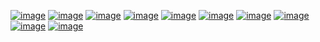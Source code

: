 <a href="https://imgbb.com/"><img src="https://i.ibb.co.com/SDtWtP3X/image.png" alt="image" border="0" /></a>
<a href="https://imgbb.com/"><img src="https://i.ibb.co.com/278tc6Qp/image.png" alt="image" border="0" /></a>
<a href="https://imgbb.com/"><img src="https://i.ibb.co.com/Z63x8rGL/image.png" alt="image" border="0" /></a>
<a href="https://imgbb.com/"><img src="https://i.ibb.co.com/hFSt9284/image.png" alt="image" border="0" /></a>
<a href="https://imgbb.com/"><img src="https://i.ibb.co.com/dJHxSGmx/image.png" alt="image" border="0" /></a>
<a href="https://imgbb.com/"><img src="https://i.ibb.co.com/Df8FYGK6/image.png" alt="image" border="0" /></a>
<a href="https://imgbb.com/"><img src="https://i.ibb.co.com/xSHYk18B/image.png" alt="image" border="0" /></a>
<a href="https://imgbb.com/"><img src="https://i.ibb.co.com/VphhyS1T/image.png" alt="image" border="0" /></a>
<a href="https://imgbb.com/"><img src="https://i.ibb.co.com/HDQR6pwb/image.png" alt="image" border="0" /></a>
<a href="https://imgbb.com/"><img src="https://i.ibb.co.com/Z6qVqp0Q/image.png" alt="image" border="0" /></a>
